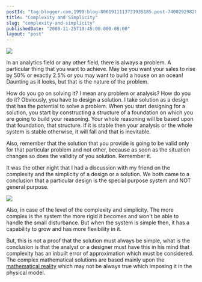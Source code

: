 ```yaml
---
postId: "tag:blogger.com,1999:blog-8061911113731935185.post-740029298208297105"
title: "Complexity and Simplicity"
slug: "complexity-and-simplicity"
publishedDate: "2008-11-25T10:45:00.000-08:00"
layout: "post"
---
```


[](http://3.bp.blogspot.com/_UYUaEitRq54/SSxSo6MFryI/AAAAAAAAAUc/gh0YMEKhMAI/s1600-h/5104697.JPG)![](http://2.bp.blogspot.com/_UYUaEitRq54/SSxR8zlYV9I/AAAAAAAAAUE/gBhfpT612XM/s400/ajna.jpg)

In an analytics field or any other field, there is always a problem. A
particular thing that you want to achieve. May be you want your sales to rise
by 50% or exactly 2.5% or you may want to build a house on an ocean! Daunting
as it looks, but that is the nature of the problem.  

  

How do you go on solving it? I mean any problem or analysis? How do you do it?
Obviously, you have to design a solution. I take solution as a design that has
the potential to solve a problem. When you start designing for a solution, you
start by constructing a structure of a foundation on which you are going to
build your reasoning. Your whole reasoning will be based upon that foundation,
that structure. If it is stable then your analysis or the whole system is
stable otherwise, it will fall and that is inevitable.

  

Also, remember that the solution that you provide is going to be valid only
for that particular problem and not other, because as soon as the situation
changes so does the validity of you solution. Remember it.

  

  

It was the other night that I had a discussion with my friend on the
complexity and the simplicity of a design or a solution. We both came to a
conclusion that a particular design is the special purpose system and NOT
general purpose.

  

![](http://3.bp.blogspot.com/_UYUaEitRq54/SSxSo6MFryI/AAAAAAAAAUc/gh0YMEKhMAI/s320/5104697.JPG)

Also, in case of the level of the complexity and simplicity. The more complex
is the system the more rigid it becomes and won't be able to handle the small
disturbance. But when the system is simple then, it has a capability to grow
and has more flexibility in it.

  

  

But, this is not a proof that the solution must always be simple, what is the
conclusion is that the analyst or a designer must have this in his mind that
complexity has an inbuilt error of approximation which must be considered. The
complex mathematical solutions are based mainly upon the [mathematical
reality](http://mikeschuler.web.aplus.net/id36.html) which may not be always
true which imposing it in the physical model.

  

  

